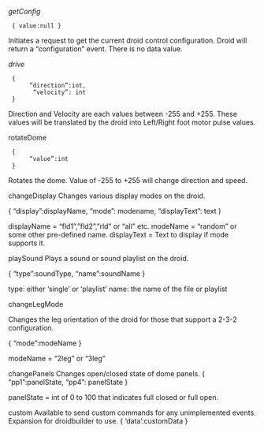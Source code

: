
_getConfig_

     { value:null }
Initiates a request to get the current droid control configuration. Droid will return a “configuration” event. There is no data value. 


_drive_

     {
          “direction”:int,
           “velocity”: int
     }

Direction and Velocity are each values between -255 and +255. These values will be translated by the droid into Left/Right foot motor pulse values. 

rotateDome


     {
          “value”:int
     }

Rotates the dome. Value of -255 to +255 will change direction and speed. 

changeDisplay
Changes various display modes on the droid. 

{
     “display”:displayName,
     “mode”: modename,
     “displayText”: text
}

displayName = “fld1”,”fld2”,”rld” or “all” etc. 
modeName = “random” or some other pre-defined name. 
displayText = Text to display if mode supports it. 


playSound
Plays a sound or sound playlist on the droid. 

{
     “type”:soundType,
     “name”:soundName
}

type: either ‘single’ or ‘playlist’
name: the name of the file or playlist


changeLegMode

Changes the leg orientation of the droid for those that support a 2-3-2 configuration. 

{
     “mode”:modeName
}

modeName = “2leg” or “3leg”


changePanels
Changes open/closed state of dome panels. 
{
     “pp1”:panelState,
     “pp4”: panelState
}

panelState = int of 0 to 100 that indicates full closed or full open. 


custom
Available to send custom commands for any unimplemented events. Expansion for droidbuilder to use. 
{
     ‘data’:customData
}